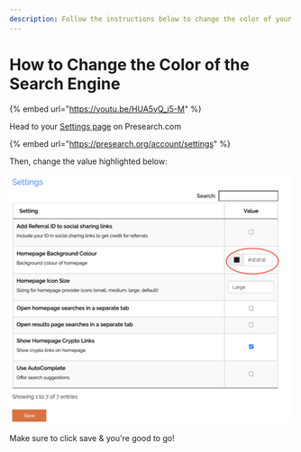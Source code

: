 ```yaml
---
description: Follow the instructions below to change the color of your search engine
---
```


# How to Change the Color of the Search Engine

{% embed url="https://youtu.be/HUA5yQ_i5-M" %}

Head to your [Settings page](https://account.presearch.com/settings) on Presearch.com

{% embed url="https://presearch.org/account/settings" %}

Then, change the value highlighted below:

![](<../../.gitbook/assets/Screen Shot 2021-03-02 at 12.20.42 PM.png>)

Make sure to click save & you're good to go!
